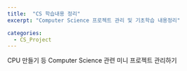 ```yaml
---
title:  "CS 학습내용 정리"
excerpt: "Computer Science 프로젝트 관리 및 기초학습 내용정리"

categories:
  - CS_Project
---
```


CPU 만들기 등 Computer Science 관련 미니 프로젝트 관리하기
